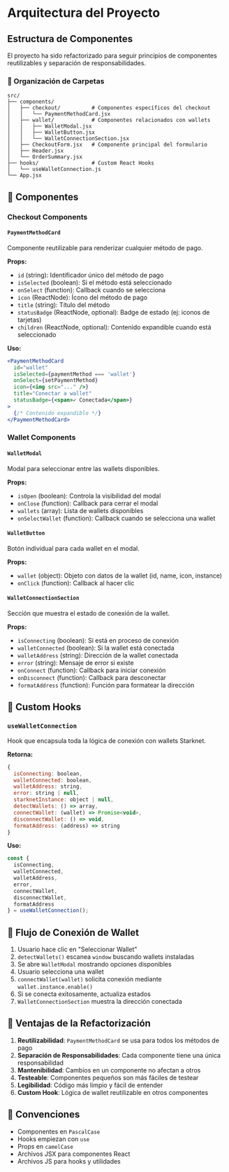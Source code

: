 # Arquitectura del Proyecto

## Estructura de Componentes

El proyecto ha sido refactorizado para seguir principios de componentes reutilizables y separación de responsabilidades.

### 📁 Organización de Carpetas

```
src/
├── components/
│   ├── checkout/          # Componentes específicos del checkout
│   │   └── PaymentMethodCard.jsx
│   ├── wallet/            # Componentes relacionados con wallets
│   │   ├── WalletModal.jsx
│   │   ├── WalletButton.jsx
│   │   └── WalletConnectionSection.jsx
│   ├── CheckoutForm.jsx   # Componente principal del formulario
│   ├── Header.jsx
│   └── OrderSummary.jsx
├── hooks/                 # Custom React Hooks
│   └── useWalletConnection.js
└── App.jsx
```

## 🧩 Componentes

### Checkout Components

#### `PaymentMethodCard`
Componente reutilizable para renderizar cualquier método de pago.

**Props:**
- `id` (string): Identificador único del método de pago
- `isSelected` (boolean): Si el método está seleccionado
- `onSelect` (function): Callback cuando se selecciona
- `icon` (ReactNode): Ícono del método de pago
- `title` (string): Título del método
- `statusBadge` (ReactNode, optional): Badge de estado (ej: iconos de tarjetas)
- `children` (ReactNode, optional): Contenido expandible cuando está seleccionado

**Uso:**
```jsx
<PaymentMethodCard
  id="wallet"
  isSelected={paymentMethod === 'wallet'}
  onSelect={setPaymentMethod}
  icon={<img src="..." />}
  title="Conectar a wallet"
  statusBadge={<span>✓ Conectada</span>}
>
  {/* Contenido expandible */}
</PaymentMethodCard>
```

### Wallet Components

#### `WalletModal`
Modal para seleccionar entre las wallets disponibles.

**Props:**
- `isOpen` (boolean): Controla la visibilidad del modal
- `onClose` (function): Callback para cerrar el modal
- `wallets` (array): Lista de wallets disponibles
- `onSelectWallet` (function): Callback cuando se selecciona una wallet

#### `WalletButton`
Botón individual para cada wallet en el modal.

**Props:**
- `wallet` (object): Objeto con datos de la wallet (id, name, icon, instance)
- `onClick` (function): Callback al hacer clic

#### `WalletConnectionSection`
Sección que muestra el estado de conexión de la wallet.

**Props:**
- `isConnecting` (boolean): Si está en proceso de conexión
- `walletConnected` (boolean): Si la wallet está conectada
- `walletAddress` (string): Dirección de la wallet conectada
- `error` (string): Mensaje de error si existe
- `onConnect` (function): Callback para iniciar conexión
- `onDisconnect` (function): Callback para desconectar
- `formatAddress` (function): Función para formatear la dirección

## 🎣 Custom Hooks

### `useWalletConnection`
Hook que encapsula toda la lógica de conexión con wallets Starknet.

**Retorna:**
```javascript
{
  isConnecting: boolean,
  walletConnected: boolean,
  walletAddress: string,
  error: string | null,
  starknetInstance: object | null,
  detectWallets: () => array,
  connectWallet: (wallet) => Promise<void>,
  disconnectWallet: () => void,
  formatAddress: (address) => string
}
```

**Uso:**
```jsx
const {
  isConnecting,
  walletConnected,
  walletAddress,
  error,
  connectWallet,
  disconnectWallet,
  formatAddress
} = useWalletConnection();
```

## 🔄 Flujo de Conexión de Wallet

1. Usuario hace clic en "Seleccionar Wallet"
2. `detectWallets()` escanea `window` buscando wallets instaladas
3. Se abre `WalletModal` mostrando opciones disponibles
4. Usuario selecciona una wallet
5. `connectWallet(wallet)` solicita conexión mediante `wallet.instance.enable()`
6. Si se conecta exitosamente, actualiza estados
7. `WalletConnectionSection` muestra la dirección conectada

## 🎨 Ventajas de la Refactorización

1. **Reutilizabilidad**: `PaymentMethodCard` se usa para todos los métodos de pago
2. **Separación de Responsabilidades**: Cada componente tiene una única responsabilidad
3. **Mantenibilidad**: Cambios en un componente no afectan a otros
4. **Testeable**: Componentes pequeños son más fáciles de testear
5. **Legibilidad**: Código más limpio y fácil de entender
6. **Custom Hook**: Lógica de wallet reutilizable en otros componentes

## 📝 Convenciones

- Componentes en `PascalCase`
- Hooks empiezan con `use`
- Props en `camelCase`
- Archivos JSX para componentes React
- Archivos JS para hooks y utilidades
